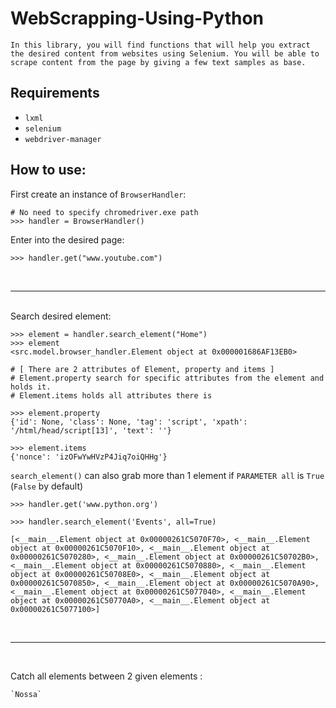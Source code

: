 # WebScrapping-Using-Python

`
In this library, you will find functions that will help you extract the desired content from websites using Selenium. You will be able to scrape content from the page by giving a few text samples as base.
`

## Requirements

- `lxml`
- `selenium`
- `webdriver-manager`

## How to use:

First create an instance of `BrowserHandler`:

>   

    # No need to specify chromedriver.exe path
    >>> handler = BrowserHandler()

Enter into the desired page:

>

    >>> handler.get("www.youtube.com")

<br>
<hr/>
<br>
Search desired element:

>


    >>> element = handler.search_element("Home")
    >>> element
    <src.model.browser_handler.Element object at 0x000001686AF13EB0>

    # [ There are 2 attributes of Element, property and items ]
    # Element.property search for specific attributes from the element and holds it.
    # Element.items holds all attributes there is

    >>> element.property
    {'id': None, 'class': None, 'tag': 'script', 'xpath': '/html/head/script[13]', 'text': ''}

    >>> element.items
    {'nonce': 'izOFwYwHVzP4Jiq7oiQHHg'}

`search_element()` can also grab more than 1 element if `PARAMETER all` is `True` (`False` by default)

>

    >>> handler.get('www.python.org')

    >>> handler.search_element('Events', all=True)

    [<__main__.Element object at 0x00000261C5070F70>, <__main__.Element object at 0x00000261C5070F10>, <__main__.Element object at 0x00000261C5070280>, <__main__.Element object at 0x00000261C50702B0>, <__main__.Element object at 0x00000261C5070880>, <__main__.Element object at 0x00000261C50708E0>, <__main__.Element object at 0x00000261C5070850>, <__main__.Element object at 0x00000261C5070A90>, <__main__.Element object at 0x00000261C5077040>, <__main__.Element object at 0x00000261C50770A0>, <__main__.Element object at 0x00000261C5077100>]
    



<br>
<hr/>
<br>

Catch all elements between 2 given elements :

>

    `Nossa`